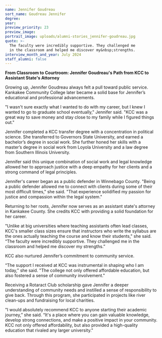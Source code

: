 ```yaml
---
name: Jennifer Goudreau
sort_name: Goudreau Jennifer
degree:
year:
preview_priority: 23
preview_image:
portrait_image: uploads/alumni-stories_jennifer-goudreau.jpg
quote: >-
  The faculty were incredibly supportive. They challenged me
  in the classroom and helped me discover my&nbsp;strengths.
interview_month_and_year: July 2024
staff_alumni: false
---
```

**From Classroom to Courtroom: Jennifer Goudreau's Path from KCC to Assistant State's Attorney**

Growing up, Jennifer Goudreau always felt a pull toward public service. Kankakee Community College later became a solid base for Jennifer’s educational and professional advancements.

"I wasn't sure exactly what I wanted to do with my career, but I knew I wanted to go to graduate school eventually," Jennifer said. "KCC was a great way to save money and stay close to my family while I figured things out."

Jennifer completed a KCC transfer degree with a concentration in political science. She transferred to Governors State University, and earned a bachelor’s degree in social work. She further honed her skills with a master’s degree in social work from Loyola University and a law degree from Southern Illinois University.

Jennifer said this unique combination of social work and legal knowledge allowed her to approach justice with a deep empathy for her clients and a strong command of legal principles.

Jennifer's career began as a public defender in Winnebago County. "Being a public defender allowed me to connect with clients during some of their most difficult times," she said. "That experience solidified my passion for justice and compassion within the legal system."

Returning to her roots, Jennifer now serves as an assistant state's attorney in Kankakee County. She credits KCC with providing a solid foundation for her career.

"Unlike at big universities where teaching assistants often lead classes, KCC's smaller class sizes ensure that instructors who write the syllabus are the ones actually teaching the course and know their students," she said. “The faculty were incredibly supportive. They challenged me in the classroom and helped me discover my strengths.”

KCC also nurtured Jennifer’s commitment to community service.

“The support I received at KCC was instrumental in shaping who I am today," she said. "The college not only offered affordable education, but also fostered a sense of community involvement."

Receiving a Rotaract Club scholarship gave Jennifer a deeper understanding of community needs and instilled a sense of responsibility to give back. Through this program, she participated in projects like river clean-ups and fundraising for local charities.

"I would absolutely recommend KCC to anyone starting their academic journey,” she said. “It's a place where you can gain valuable knowledge, develop strong connections, and make a positive impact in your community. KCC not only offered affordability, but also provided a high-quality education that rivaled any larger university."
